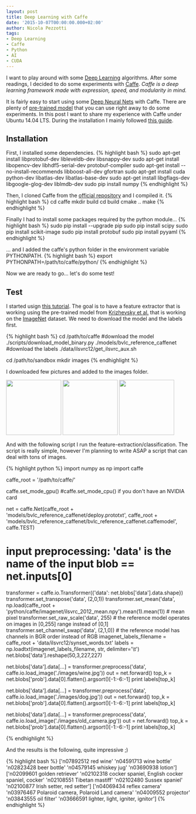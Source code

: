 ```yaml
---
layout: post
title: Deep Learning with Caffe
date: '2015-10-07T00:00:00.000+02:00'
author: Nicola Pezzotti
tags:
- Deep Learning
- Caffe
- Python
- AI
- CUDA
---
```


I want to play around with some [Deep Learning][1] algorithms.
After some readings, I decided to do some experiments with [Caffe][2]. 
*Caffe is a deep learning framework made with expression, speed, and modularity in mind.*

It is fairly easy to start using some [Deep Neural Nets][1] with Caffe. 
There are plenty of [pre-trained model][5] that you can use right away to do some experiments.
In this post I want to share my experience with Caffe under Ubuntu 14.04 LTS.
During the installation I mainly followed [this guide](http://caffe.berkeleyvision.org/install_apt.html).


Installation
--------------------

First, I installed some dependencies.
{% highlight bash %}
sudo apt-get install libprotobuf-dev libleveldb-dev libsnappy-dev 
sudo apt-get install libopencv-dev libhdf5-serial-dev protobuf-compiler
sudo apt-get install --no-install-recommends libboost-all-dev gfortran
sudo apt-get install cuda python-dev libatlas-dev libatlas-base-dev
sudo apt-get install libgflags-dev libgoogle-glog-dev liblmdb-dev
sudo pip install numpy
{% endhighlight %}

Then, I cloned Caffe from the [official repository][4] and I compiled it.
{% highlight bash %}
cd caffe
mkdir build
cd build
cmake ..
make
{% endhighlight %}

Finally I had to install some packages required by the python module...
{% highlight bash %}
sudo pip install --upgrade pip
sudo pip install scipy
sudo pip install scikit-image
sudo pip install protobuf
sudo pip install pyyaml
{% endhighlight %}

... and I added the caffe's python folder in the environment variable PYTHONPATH.
{% highlight bash %}
export PYTHONPATH=/path/to/caffe/python/
{% endhighlight %}

Now we are ready to go... let's do some test!

Test
------------------

I started usign [this tutorial][6].
The goal is to have a feature extractor that is working using the pre-trained model from [Krizhevsky et al.][8] that is working on the  [ImageNet][7] dataset.
We need to download the model and the labels first.

{% highlight bash %}
cd /path/to/caffe
#download the model
./scripts/download_model_binary.py ./models/bvlc_reference_caffenet
#download the labels
./data/ilsvrc12/get_ilsvrc_aux.sh

cd /path/to/sandbox
mkdir images
{% endhighlight %}


I downloaded few pictures and added to the images folder.

<img src="{{ site.baseurl }}/images/wine.jpg" height="150">
<img src="{{ site.baseurl }}/images/dog.jpg" height="150">
<img src="{{ site.baseurl }}/images/old_camera.jpg" height="150">


And with the following script I run the feature-extraction/classification. 
The script is really simple, however I'm planning to write ASAP a script that can deal with tons of images.

{% highlight python %}
import numpy as np
import caffe

caffe_root = '/path/to/caffe/'  

caffe.set_mode_gpu()
#caffe.set_mode_cpu() if you don't have an NVIDIA card

net = caffe.Net(caffe_root + 'models/bvlc_reference_caffenet/deploy.prototxt',
                caffe_root + 'models/bvlc_reference_caffenet/bvlc_reference_caffenet.caffemodel',
                caffe.TEST)

# input preprocessing: 'data' is the name of the input blob == net.inputs[0]
transformer = caffe.io.Transformer({'data': net.blobs['data'].data.shape})
transformer.set_transpose('data', (2,0,1))
transformer.set_mean('data', np.load(caffe_root + 'python/caffe/imagenet/ilsvrc_2012_mean.npy').mean(1).mean(1)) # mean pixel
transformer.set_raw_scale('data', 255)  # the reference model operates on images in [0,255] range instead of [0,1]
transformer.set_channel_swap('data', (2,1,0))  # the reference model has channels in BGR order instead of RGB
imagenet_labels_filename = caffe_root + 'data/ilsvrc12/synset_words.txt'
labels = np.loadtxt(imagenet_labels_filename, str, delimiter='\t')
net.blobs['data'].reshape(50,3,227,227)

net.blobs['data'].data[...] = transformer.preprocess('data', caffe.io.load_image('./images/wine.jpg'))
out = net.forward()
top_k = net.blobs['prob'].data[0].flatten().argsort()[-1:-6:-1]
print labels[top_k]

net.blobs['data'].data[...] = transformer.preprocess('data', caffe.io.load_image('./images/dog.jpg'))
out = net.forward()
top_k = net.blobs['prob'].data[0].flatten().argsort()[-1:-6:-1]
print labels[top_k]

net.blobs['data'].data[...] = transformer.preprocess('data', caffe.io.load_image('./images/old_camera.jpg'))
out = net.forward()
top_k = net.blobs['prob'].data[0].flatten().argsort()[-1:-6:-1]
print labels[top_k]


{% endhighlight %}

And the results is the following, quite impressive ;)

{% highlight bash %}
['n07892512 red wine' 'n04591713 wine bottle' 'n02823428 beer bottle'
 'n04579145 whiskey jug' 'n03690938 lotion']
['n02099601 golden retriever'
 'n02102318 cocker spaniel, English cocker spaniel, cocker'
 'n02108551 Tibetan mastiff' 'n02102480 Sussex spaniel'
 'n02100877 Irish setter, red setter']
['n04069434 reflex camera'
 'n03976467 Polaroid camera, Polaroid Land camera' 'n04009552 projector'
 'n03843555 oil filter' 'n03666591 lighter, light, igniter, ignitor']
{% endhighlight %}



[1]: https://en.wikipedia.org/wiki/Deep_learning
[2]: http://caffe.berkeleyvision.org/
[4]: https://github.com/BVLC/caffe
[5]: https://github.com/BVLC/caffe/wiki/Model-Zoo
[6]: http://nbviewer.ipython.org/github/BVLC/caffe/blob/master/examples/00-classification.ipynb
[7]: http://www.image-net.org/
[8]: http://papers.nips.cc/paper/4824-imagenet-classification-with-deep-convolutional-neural-networks
